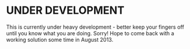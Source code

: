 # UNDER DEVELOPMENT

This is currently under heavy development - better keep your fingers off until you know what you are doing. Sorry! Hope to come back with a working solution some time in August 2013.